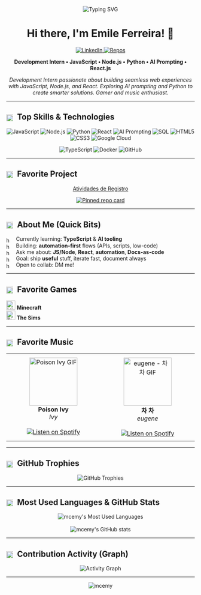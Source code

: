 <p align="center">
  <img src="https://readme-typing-svg.demolab.com?font=Fira+Code&weight=500&size=22&duration=2400&pause=500&center=true&vCenter=true&random=false&width=720&color=FFB3C1&lines=Hi%2C+I'm+Emile+Ferreira!+%F0%9F%91%8B;Web+Automation+%2B+JS%2C+Node%2C+React%2C+Python" alt="Typing SVG" />
</p>

<h1 align="center">Hi there, I'm Emile Ferreira! 👋</h1>

<p align="center">
  <a href="https://www.linkedin.com/in/emile-ferreira-21a776274" target="_blank">
    <img alt="LinkedIn" src="https://img.shields.io/badge/LinkedIn-FFB3C1?logo=linkedin&logoColor=2E2A25&labelColor=E8DCCF&style=for-the-badge">
  </a>
  <a href="https://github.com/mcemy?tab=repositories" target="_blank">
    <img alt="Repos" src="https://img.shields.io/badge/All%20Repos-7AA6A1?logo=github&logoColor=2E2A25&labelColor=E8DCCF&style=for-the-badge">
  </a>
</p>

<p align="center"><b>Development Intern • JavaScript • Node.js • Python • AI Prompting • React.js</b></p>
<p align="center">
  <i>
    Development Intern passionate about building seamless web experiences with JavaScript, Node.js, and React. Exploring AI prompting and Python to create smarter solutions. Gamer and music enthusiast.
  </i>
</p>

---

<h2>
  <img src="https://art.pixilart.com/sr222a79ddbdaaws3.png" width="18" height="18" style="vertical-align:middle; margin-right:6px" alt="heart"/>
  Top Skills & Technologies
</h2>

<p align="center">
  <img src="https://img.shields.io/badge/-JavaScript-FFB3C1?logo=javascript&logoColor=2E2A25&labelColor=E8DCCF&style=flat" alt="JavaScript"/>
  <img src="https://img.shields.io/badge/-Node.js-7AA6A1?logo=node.js&logoColor=2E2A25&labelColor=E8DCCF&style=flat" alt="Node.js"/>
  <img src="https://img.shields.io/badge/-Python-C7A7CC?logo=python&logoColor=2E2A25&labelColor=E8DCCF&style=flat" alt="Python"/>
  <img src="https://img.shields.io/badge/-React-7AA6A1?logo=react&logoColor=2E2A25&labelColor=E8DCCF&style=flat" alt="React"/>
  <img src="https://img.shields.io/badge/-AI%20Prompting-FFB3C1?logoColor=2E2A25&labelColor=E8DCCF&style=flat" alt="AI Prompting"/>
  <img src="https://img.shields.io/badge/-SQL-C7A7CC?logo=sqlite&logoColor=2E2A25&labelColor=E8DCCF&style=flat" alt="SQL"/>
  <img src="https://img.shields.io/badge/-HTML5-FFB3C1?logo=html5&logoColor=2E2A25&labelColor=E8DCCF&style=flat" alt="HTML5"/>
  <img src="https://img.shields.io/badge/-CSS3-7AA6A1?logo=css3&logoColor=2E2A25&labelColor=E8DCCF&style=flat" alt="CSS3"/>
  <img src="https://img.shields.io/badge/-Google%20Cloud-C7A7CC?logo=google-cloud&logoColor=2E2A25&labelColor=E8DCCF&style=flat" alt="Google Cloud"/>
</p>

<p align="center">
  <img src="https://img.shields.io/badge/-TypeScript-C7A7CC?logo=typescript&logoColor=2E2A25&labelColor=E8DCCF&style=flat" alt="TypeScript"/>
  <img src="https://img.shields.io/badge/-Docker-C7A7CC?logo=docker&logoColor=2E2A25&labelColor=E8DCCF&style=flat" alt="Docker"/>
  <img src="https://img.shields.io/badge/-GitHub-7AA6A1?logo=github&logoColor=2E2A25&labelColor=E8DCCF&style=flat" alt="GitHub"/>
</p>

---

<h2>
  <img src="https://art.pixilart.com/sr222a79ddbdaaws3.png" width="18" height="18" style="vertical-align:middle; margin-right:6px" alt="heart"/>
  Favorite Project
</h2>

<p align="center">
  <a href="https://github.com/mcemy/Atividades-de-Registro">Atividades de Registro</a>
</p>

<p align="center">
  <a href="https://github.com/mcemy/Atividades-de-Registro">
    <img src="https://github-readme-stats.vercel.app/api/pin/?username=mcemy&repo=Atividades-de-Registro&bg_color=FFE3EC&title_color=2E2A25&text_color=2E2A25&icon_color=7AA6A1&border_color=E8DCCF" alt="Pinned repo card" />
  </a>
</p>

---

<h2>
  <img src="https://art.pixilart.com/sr222a79ddbdaaws3.png" width="18" height="18" style="vertical-align:middle; margin-right:6px" alt="heart"/>
  About Me (Quick Bits)
</h2>

<ul style="list-style:none; padding-left:0;">
  <li>
    <img src="https://camo.githubusercontent.com/0cdf4bc9a123150910c2ae56bc2dc6bbe490d8beb5ac4085a3bf9af473393f1e/68747470733a2f2f6172742e706978696c6172742e636f6d2f73723232326137396464626461617773332e706e67" width="14" height="14" style="vertical-align:middle; margin-right:8px;" alt="heart"/>
    Currently learning: <b>TypeScript</b> & <b>AI tooling</b>
  </li>
  <li>
    <img src="https://camo.githubusercontent.com/0cdf4bc9a123150910c2ae56bc2dc6bbe490d8beb5ac4085a3bf9af473393f1e/68747470733a2f2f6172742e706978696c6172742e636f6d2f73723232326137396464626461617773332e706e67" width="14" height="14" style="vertical-align:middle; margin-right:8px;" alt="heart"/>
    Building: <b>automation-first</b> flows (APIs, scripts, low-code)
  </li>
  <li>
    <img src="https://camo.githubusercontent.com/0cdf4bc9a123150910c2ae56bc2dc6bbe490d8beb5ac4085a3bf9af473393f1e/68747470733a2f2f6172742e706978696c6172742e636f6d2f73723232326137396464626461617773332e706e67" width="14" height="14" style="vertical-align:middle; margin-right:8px;" alt="heart"/>
    Ask me about: <b>JS/Node</b>, <b>React</b>, <b>automation</b>, <b>Docs-as-code</b>
  </li>
  <li>
    <img src="https://camo.githubusercontent.com/0cdf4bc9a123150910c2ae56bc2dc6bbe490d8beb5ac4085a3bf9af473393f1e/68747470733a2f2f6172742e706978696c6172742e636f6d2f73723232326137396464626461617773332e706e67" width="14" height="14" style="vertical-align:middle; margin-right:8px;" alt="heart"/>
    Goal: ship <b>useful</b> stuff, iterate fast, document always
  </li>
  <li>
    <img src="https://camo.githubusercontent.com/0cdf4bc9a123150910c2ae56bc2dc6bbe490d8beb5ac4085a3bf9af473393f1e/68747470733a2f2f6172742e706978696c6172742e636f6d2f73723232326137396464626461617773332e706e67" width="14" height="14" style="vertical-align:middle; margin-right:8px;" alt="heart"/>
    Open to collab: DM me!
  </li>
</ul>

---

<h2>
  <img src="https://art.pixilart.com/sr222a79ddbdaaws3.png" width="18" height="18" style="vertical-align:middle; margin-right:6px" alt="heart"/>
  Favorite Games
</h2>

<p align="left">
  <img src="https://img.icons8.com/?size=100&id=AGd4H8W40vJ2&format=png&color=F25081" width="24" alt="Minecraft Icon (pink)"/> <b>Minecraft</b><br/>
  <img src="https://img.icons8.com/ios-filled/50/FFB3C1/the-sims.png" width="24" alt="The Sims Icon (pink)"/> <b>The Sims</b>
</p>

---

<h2>
  <img src="https://art.pixilart.com/sr222a79ddbdaaws3.png" width="18" height="18" style="vertical-align:middle; margin-right:6px" alt="heart"/>
  Favorite Music
</h2>

<div align="center">
<table>
  <tr>
    <td align="center" valign="top" width="280" style="padding:10px;">
      <img src="https://media3.giphy.com/media/v1.Y2lkPTc5MGI3NjExdHN4bWM4cjl0bHJ6czV4M2FidWMwcXd2MnNseHp2NHplcWtqcXhnbCZlcD12MV9pbnRlcm5hbF9naWZfYnlfaWQmY3Q9Zw/1vLHnnIiwUN7a/giphy.gif" width="128" height="128" alt="Poison Ivy GIF"/><br/>
      <b>Poison Ivy</b><br/>
      <i>Ivy</i><br/><br/>
      <a href="https://open.spotify.com/intl-pt/track/0A1bOmCvvxxn8oWToYzRrz?si=d5457125bc344c6d" target="_blank">
        <img src="https://img.shields.io/badge/Listen%20on-Spotify-FFB3C1?logo=spotify&logoColor=2E2A25&labelColor=E8DCCF" alt="Listen on Spotify"/>
      </a>
    </td>
    <td align="center" valign="top" width="280" style="padding:10px;">
      <img src="https://b-ssl.duitang.com/uploads/item/201805/31/20180531232035_yhyvx.gif" width="128" height="128" alt="eugene - 차 차 GIF"/><br/>
      <b>차 차</b><br/>
      <i>eugene</i><br/><br/>
      <a href="https://open.spotify.com/intl-pt/track/5gf02Up1VjHZ8hZYtmF1TE?si=cbc5403fd1fe4151" target="_blank">
        <img src="https://img.shields.io/badge/Listen%20on-Spotify-FFB3C1?logo=spotify&logoColor=2E2A25&labelColor=E8DCCF" alt="Listen on Spotify"/>
      </a>
    </td>
  </tr>
</table>
</div>

---

<h2>
  <img src="https://art.pixilart.com/sr222a79ddbdaaws3.png" width="18" height="18" style="vertical-align:middle; margin-right:6px" alt="heart"/>
  GitHub Trophies
</h2>

<p align="center">
  <img src="https://github-profile-trophy.vercel.app/?username=mcemy&theme=chalk&no-bg=true&no-frame=true&row=1&column=6" alt="GitHub Trophies"/>
</p>

---

<h2>
  <img src="https://art.pixilart.com/sr222a79ddbdaaws3.png" width="18" height="18" style="vertical-align:middle; margin-right:6px" alt="heart"/>
  Most Used Languages & GitHub Stats
</h2>

<p align="center">
  <img src="https://github-readme-stats.vercel.app/api/top-langs/?username=mcemy&layout=compact&langs_count=8&bg_color=FFE3EC&title_color=2E2A25&text_color=2E2A25&border_color=E8DCCF" alt="mcemy's Most Used Languages" />
  <br/><br/>
  <img src="https://github-readme-stats.vercel.app/api?username=mcemy&show_icons=true&bg_color=FFE3EC&title_color=2E2A25&text_color=2E2A25&icon_color=7AA6A1&border_color=E8DCCF&ring_color=7AA6A1" alt="mcemy's GitHub stats" />
</p>

---

<h2>
  <img src="https://art.pixilart.com/sr222a79ddbdaaws3.png" width="18" height="18" style="vertical-align:middle; margin-right:6px" alt="heart"/>
  Contribution Activity (Graph)
</h2>

<p align="center">
  <img src="https://github-readme-activity-graph.vercel.app/graph?username=mcemy&bg_color=FFE3EC&color=2E2A25&line=7AA6A1&point=2E2A25&area=true&area_color=FFB3C1&title_color=2E2A25&hide_border=false&border_color=E8DCCF" alt="Activity Graph"/>
</p>

---

<p align="center">
  <img src="https://komarev.com/ghpvc/?username=mcemy&label=Profile%20views&color=7AA6A1&style=flat" alt="mcemy" />
</p>
